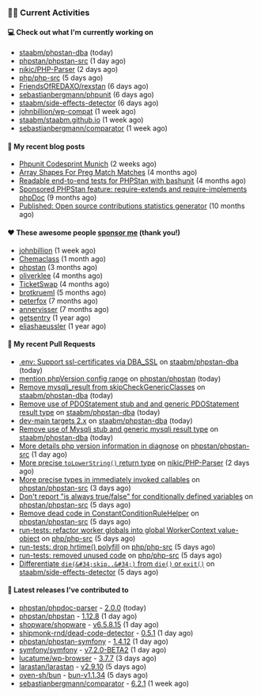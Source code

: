 ### 👨‍💻 Current Activities


#### 💻 Check out what I'm currently working on

- [staabm/phpstan-dba](https://github.com/staabm/phpstan-dba) (today)
- [phpstan/phpstan-src](https://github.com/phpstan/phpstan-src) (1 day ago)
- [nikic/PHP-Parser](https://github.com/nikic/PHP-Parser) (2 days ago)
- [php/php-src](https://github.com/php/php-src) (5 days ago)
- [FriendsOfREDAXO/rexstan](https://github.com/FriendsOfREDAXO/rexstan) (6 days ago)
- [sebastianbergmann/phpunit](https://github.com/sebastianbergmann/phpunit) (6 days ago)
- [staabm/side-effects-detector](https://github.com/staabm/side-effects-detector) (6 days ago)
- [johnbillion/wp-compat](https://github.com/johnbillion/wp-compat) (1 week ago)
- [staabm/staabm.github.io](https://github.com/staabm/staabm.github.io) (1 week ago)
- [sebastianbergmann/comparator](https://github.com/sebastianbergmann/comparator) (1 week ago)


#### 📜 My recent blog posts

- [Phpunit Codesprint Munich](https://staabm.github.io/2024/10/19/phpunit-codesprint-munich.html) (2 weeks ago)
- [Array Shapes For Preg Match Matches](https://staabm.github.io/2024/07/05/array-shapes-for-preg-match-matches.html) (4 months ago)
- [Readable end-to-end tests for PHPStan with bashunit](https://staabm.github.io/2024/06/28/readable-phpstan-end-to-end-tests-with-bashunit.html) (4 months ago)
- [Sponsored PHPStan feature: require-extends and require-implements phpDoc](https://staabm.github.io/2024/01/15/phpstan-require-extends-implements.html) (9 months ago)
- [Published: Open source contributions statistics generator](https://staabm.github.io/2024/01/10/oss-contribs-published.html) (10 months ago)


#### ❤️ These awesome people [sponsor me](https://github.com/sponsors/staabm) (thank you!)

- [johnbillion](https://github.com/johnbillion) (1 week ago)
- [Chemaclass](https://github.com/Chemaclass) (1 month ago)
- [phpstan](https://github.com/phpstan) (3 months ago)
- [oliverklee](https://github.com/oliverklee) (4 months ago)
- [TicketSwap](https://github.com/TicketSwap) (4 months ago)
- [brotkrueml](https://github.com/brotkrueml) (5 months ago)
- [peterfox](https://github.com/peterfox) (7 months ago)
- [annervisser](https://github.com/annervisser) (7 months ago)
- [getsentry](https://github.com/getsentry) (1 year ago)
- [eliashaeussler](https://github.com/eliashaeussler) (1 year ago)


#### 🔨 My recent Pull Requests

- [.env: Support ssl-certificates via DBA_SSL](https://github.com/staabm/phpstan-dba/pull/702) on [staabm/phpstan-dba](https://github.com/staabm/phpstan-dba) (today)
- [mention phpVersion config range](https://github.com/phpstan/phpstan/pull/11974) on [phpstan/phpstan](https://github.com/phpstan/phpstan) (today)
- [Remove mysqli_result from skipCheckGenericClasses](https://github.com/staabm/phpstan-dba/pull/701) on [staabm/phpstan-dba](https://github.com/staabm/phpstan-dba) (today)
- [Remove use of PDOStatement stub and and generic PDOStatement result type](https://github.com/staabm/phpstan-dba/pull/700) on [staabm/phpstan-dba](https://github.com/staabm/phpstan-dba) (today)
- [dev-main targets 2.x](https://github.com/staabm/phpstan-dba/pull/699) on [staabm/phpstan-dba](https://github.com/staabm/phpstan-dba) (today)
- [Remove use of Mysqli stub and generic mysqli result type](https://github.com/staabm/phpstan-dba/pull/698) on [staabm/phpstan-dba](https://github.com/staabm/phpstan-dba) (today)
- [More details php version information in diagnose](https://github.com/phpstan/phpstan-src/pull/3609) on [phpstan/phpstan-src](https://github.com/phpstan/phpstan-src) (1 day ago)
- [More precise `toLowerString()` return type](https://github.com/nikic/PHP-Parser/pull/1039) on [nikic/PHP-Parser](https://github.com/nikic/PHP-Parser) (2 days ago)
- [More precise types in immediately invoked callables](https://github.com/phpstan/phpstan-src/pull/3602) on [phpstan/phpstan-src](https://github.com/phpstan/phpstan-src) (3 days ago)
- [Don&#39;t report &#34;is always true/false&#34; for conditionally defined variables](https://github.com/phpstan/phpstan-src/pull/3598) on [phpstan/phpstan-src](https://github.com/phpstan/phpstan-src) (5 days ago)
- [Remove dead code in ConstantConditionRuleHelper](https://github.com/phpstan/phpstan-src/pull/3597) on [phpstan/phpstan-src](https://github.com/phpstan/phpstan-src) (5 days ago)
- [run-tests: refactor worker globals into global WorkerContext value-object](https://github.com/php/php-src/pull/16678) on [php/php-src](https://github.com/php/php-src) (5 days ago)
- [run-tests: drop hrtime() polyfill](https://github.com/php/php-src/pull/16677) on [php/php-src](https://github.com/php/php-src) (5 days ago)
- [run-tests: removed unused code](https://github.com/php/php-src/pull/16675) on [php/php-src](https://github.com/php/php-src) (5 days ago)
- [Differentiate `die(&#34;skip..&#34;)` from `die()` or `exit()`](https://github.com/staabm/side-effects-detector/pull/21) on [staabm/side-effects-detector](https://github.com/staabm/side-effects-detector) (5 days ago)


#### 🔭 Latest releases I've contributed to

- [phpstan/phpdoc-parser](https://github.com/phpstan/phpdoc-parser) - [2.0.0](https://github.com/phpstan/phpdoc-parser/releases/tag/2.0.0) (today)
- [phpstan/phpstan](https://github.com/phpstan/phpstan) - [1.12.8](https://github.com/phpstan/phpstan/releases/tag/1.12.8) (1 day ago)
- [shopware/shopware](https://github.com/shopware/shopware) - [v6.5.8.15](https://github.com/shopware/shopware/releases/tag/v6.5.8.15) (1 day ago)
- [shipmonk-rnd/dead-code-detector](https://github.com/shipmonk-rnd/dead-code-detector) - [0.5.1](https://github.com/shipmonk-rnd/dead-code-detector/releases/tag/0.5.1) (1 day ago)
- [phpstan/phpstan-symfony](https://github.com/phpstan/phpstan-symfony) - [1.4.12](https://github.com/phpstan/phpstan-symfony/releases/tag/1.4.12) (1 day ago)
- [symfony/symfony](https://github.com/symfony/symfony) - [v7.2.0-BETA2](https://github.com/symfony/symfony/releases/tag/v7.2.0-BETA2) (1 day ago)
- [lucatume/wp-browser](https://github.com/lucatume/wp-browser) - [3.7.7](https://github.com/lucatume/wp-browser/releases/tag/3.7.7) (3 days ago)
- [larastan/larastan](https://github.com/larastan/larastan) - [v2.9.10](https://github.com/larastan/larastan/releases/tag/v2.9.10) (5 days ago)
- [oven-sh/bun](https://github.com/oven-sh/bun) - [bun-v1.1.34](https://github.com/oven-sh/bun/releases/tag/bun-v1.1.34) (5 days ago)
- [sebastianbergmann/comparator](https://github.com/sebastianbergmann/comparator) - [6.2.1](https://github.com/sebastianbergmann/comparator/releases/tag/6.2.1) (1 week ago)
